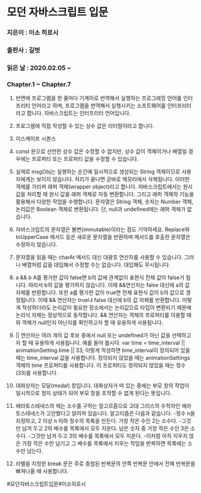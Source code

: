 # 모던 자바스크립트 입문
### 지은이 : 이소 히로시
### 출판사 : 길벗
### 읽은 날 : 2020.02.05 ~

### Chapter.1 ~ Chapter.7

1. 반면에 프로그램을 한 줄마다 기계어로 번역해서 실행하는 프로그래밍 언어를 인터프리터 언어라고 하며, 프로그램을 번역해서 실행시키는 소프트웨어를 인터프리터라고 합니다. 자바스크립트는 인터프리터 언어입니다.

2. 프로그램에 직접 작성할 수 있는 상수 값은 리터럴이라고 합니다.

3. 이스케이프 시퀀스

4. const 문으로 선언한 상수 값은 수정할 수 없지만, 상수 값이 객체이거나 배열일 경우에는 프로퍼티 또는 프로퍼티 값을 수정할 수 있습니다.

5. 실제로 msgObj는 실행하는 순간에 일시적으로 생성되는 String 객체이므로 사용자에게는 보이지 않습니다. 처리가 끝나면 곧바로 메모리에서 삭제됩니다. 이러한 객체를 가리켜 래퍼 객체(wrapper object)라고 합니다. 자바스크립트에서는 원시 값을 처리할 때 원시 값을 래퍼 객체로 자동 변환합니다. 그리고 래퍼 객체의 기능을 활용해서 다양한 작업을 수행합니다. 문자열은 String 객체, 숫자는 Number 객체, 논리값은 Boolean 객체로 변환됩니다. 단, null과 undefined에는 래퍼 객체가 없습니다.

6. 자바스크립트의 문자열은 불변(immutable)이라는 점도 기억하세요. Replace와 toUpperCase 메서드 등은 새로운 문자열을 반환하며 메서드를 호출한 문자열은 수정하지 않습니다.

7. 문자열을 읽을 때는 charAt 메서드 대신 대괄호 연산자를 사용할 수 있습니다. 그러나 배열처럼 값을 대입해서 수정할 수는 없습니다. 대입해도 무시됩니다.

8. a && b
A를 평가한 값이 false면 b의 값에 관계없이 표현식 전체 값이 false가 됩니다. 따라서 b의 값을 평가하지 않습니다. 이때 &&연산자는 false 대신에 a의 값 자체를 반환합니다. 또한 a를 평가한 값이 true면 전체 표현식 값이 b의 값으로 경정됩니다. 이때 && 연산자는 true나 false 대신에 b의 값 자체를 반환합니다. 이렇게 작성하더라도 논리값이 필요한 장소에서는 논리값으로 타입이 변환되기 때문에 논리식 자체는 정상적으로 동작합니다.
&& 연산자는 객체의 프로퍼티를 이용할 때와 객체가 null인지 아닌지를 확인하고자 할 때 유용하게 사용됩니다.

9. || 연산자는 여러 개의 값 후보 중에서 null 또는 undefined가 아닌 값을 선택하고자 할 때 유용하게 사용됩니다. 예를 들어 봅시다.
var time = time_interval || animationSetting.time || 33;
이렇게 작성하면 time_interval이 정의되어 있을 때는 time_interval 값을 사용합니다. 정의되지 않았을 때는 animationSettings 객체의 time 프로퍼티를 사용합니다. 이 프로퍼티도 정의되지 않았을 때는 정수(33)를 사용합니다.

10. 대화상자는 모달(modal) 창입니다. 대화상자가 떠 있는 중에는 부모 창의 작업이 일시적으로 정지 상태가 되어 부모 창을 조작할 수 없게 된다는 뜻입니다.

11. 에라토스테네스의 체는 소수를 구하는 알고르즘으로 고대 그리스의 수학자인 에라토스테네스가 고안했다고 알려져 있습니다. 알고리즘은 다음과 같습니다.
-정수 n을 지정하고, 2 이상 n 이하 정수의 목록을 만든다. 가장 작은 수인 2는 소수다.
-그것만 남겨 두고 2의 배수를 목록에서 모두 지운다. 남은 숫자 중 가장 작은 수인 3은 소수다.
-그것만 남겨 두고 3의 배수를 목록에서 모두 지운다.
-이처럼 아직 지우지 않은 가장 작은 수만 남기고 그 배수를 목록에서 지우는 작업을 반복하면 목록에는 소수만 남는다.

12. 라벨을 지정한 break 문은 주로 중첩된 반복문의 안쪽 반복문 안에서 전체 반복문을 빠져나올 때 사용합니다.

#모던자바스크립트입문#이소히로시
